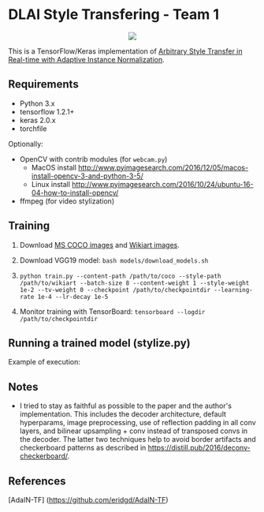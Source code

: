 # DLAI Style Transfering - Team 1 

<p align='center'>
	<img src='examples/gilbert.gif'>
</p>

This is a TensorFlow/Keras implementation of [Arbitrary Style Transfer in Real-time with Adaptive Instance Normalization](https://arxiv.org/abs/1703.06868).


## Requirements

* Python 3.x
* tensorflow 1.2.1+
* keras 2.0.x
* torchfile 

Optionally:

* OpenCV with contrib modules (for `webcam.py`)
  * MacOS install http://www.pyimagesearch.com/2016/12/05/macos-install-opencv-3-and-python-3-5/
  * Linux install http://www.pyimagesearch.com/2016/10/24/ubuntu-16-04-how-to-install-opencv/
* ffmpeg (for video stylization)

## Training

1. Download [MS COCO images](http://mscoco.org/dataset/#download) and [Wikiart images](https://www.kaggle.com/c/painter-by-numbers).

2. Download VGG19 model: `bash models/download_models.sh`

3. `python train.py --content-path /path/to/coco --style-path /path/to/wikiart --batch-size 8 --content-weight 1 --style-weight 1e-2 --tv-weight 0 --checkpoint /path/to/checkpointdir --learning-rate 1e-4 --lr-decay 1e-5`

3. Monitor training with TensorBoard: `tensorboard --logdir /path/to/checkpointdir`

## Running a trained model (stylize.py)

Example of execution:


## Notes

* I tried to stay as faithful as possible to the paper and the author's implementation. This includes the decoder architecture, default hyperparams, image preprocessing, use of reflection padding in all conv layers, and bilinear upsampling + conv instead of transposed convs in the decoder. The latter two techniques help to avoid border artifacts and checkerboard patterns as described in https://distill.pub/2016/deconv-checkerboard/.



## References
[AdaIN-TF] (https://github.com/eridgd/AdaIN-TF)
